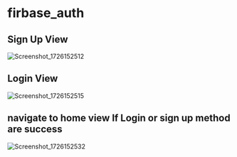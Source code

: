 # firbase_auth

## Sign Up View 

![Screenshot_1726152512](https://github.com/user-attachments/assets/7c0d1415-059b-4c10-9f2a-e37d4a236e38)

## Login View

![Screenshot_1726152515](https://github.com/user-attachments/assets/f0419eb5-5dd5-42f6-98d6-255402d1fd66)

## navigate to home view If Login or sign up method are success 

![Screenshot_1726152532](https://github.com/user-attachments/assets/71a2060e-fc87-47d5-ad4c-f21ed072efc6)
